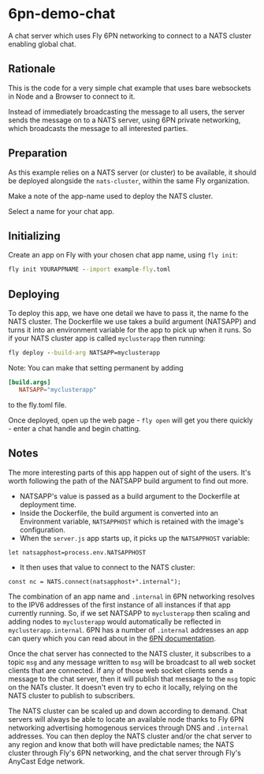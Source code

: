 # 6pn-demo-chat

A chat server which uses Fly 6PN networking to connect to a NATS cluster enabling global chat.

<!---- cut here --->

## Rationale

This is the code for a very simple chat example that uses bare websockets in Node and a Browser to connect to it. 

Instead of immediately broadcasting the message to all users, the server sends the message on to a NATS server, using 6PN private networking, which broadcasts the message to all interested parties.

## Preparation

As this example relies on a NATS server (or cluster) to be available, it should be deployed alongside the `nats-cluster`, within the same Fly organization.

Make a note of the app-name used to deploy the NATS cluster.

Select a name for your chat app.

## Initializing

Create an app on Fly with your chosen chat app name, using `fly init`:

```cmd
fly init YOURAPPNAME --import example-fly.toml
```

## Deploying

To deploy this app, we have one detail we have to pass it, the name fo the NATS cluster. The Dockerfile we use takes a build argument (NATSAPP) and turns it into an environment variable for the app to pick up when it runs. So if your NATS cluster app is called `myclusterapp` then running:

```cmd
fly deploy --build-arg NATSAPP=myclusterapp
```

Note: You can make that setting permanent by adding

```toml
[build.args]
   NATSAPP="myclusterapp"
```

to the fly.toml file.

Once deployed, open up the web page - `fly open` will get you there quickly - enter a chat handle and begin chatting.

## Notes

The more interesting parts of this app happen out of sight of the users. It's worth following the path of the NATSAPP build argument to find out more. 

* NATSAPP's value is passed as a build argument to the Dockerfile at deployment time. 
* Inside the Dockerfile, the build argument is converted into an Environment variable, `NATSAPPHOST` which is retained with the image's configuration. 
* When the `server.js` app starts up, it picks up the `NATSAPPHOST` variable:

```
let natsapphost=process.env.NATSAPPHOST
```

* It then uses that value to connect to the NATS cluster:

```
const nc = NATS.connect(natsapphost+".internal");
```

The combination of an app name and `.internal` in 6PN networking resolves to the IPV6 addresses of the first instance of all instances if that app currently running. So, if we set NATSAPP to `myclusterapp` then scaling and adding nodes to `myclusterapp` would automatically be reflected in `myclusterapp.internal`. 6PN has a number of `.internal` addresses an app can query which you can read about in the [6PN documentation](https://fly.io/docs/reference/services/#internal-addresses).

Once the chat server has connected to the NATS cluster, it subscribes to a topic `msg` and any message written to `msg` will be broadcast to all web socket clients that are connected. If any of those web socket clients sends a message to the chat server, then it will publish that message to the `msg` topic on the NATs cluster. It doesn't even try to echo it locally, relying on the NATS cluster to publish to subscribers.

The NATS cluster can be scaled up and down according to demand. Chat servers will always be able to locate an available node thanks to Fly 6PN networking advertising homogenous services through DNS and `.internal` addresses. You can then deploy the NATS cluster and/or the chat server to any region and know that both will have predictable names; the NATS cluster through Fly's 6PN networking, and the chat server through Fly's AnyCast Edge network. 






